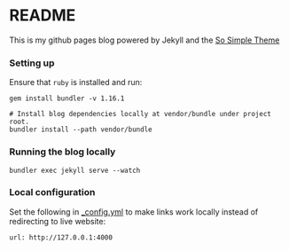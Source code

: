 # README

This is my github pages blog powered by Jekyll and the [So Simple Theme](https://github.com/mmistakes/so-simple-theme)

### Setting up

Ensure that `ruby` is installed and run:

```
gem install bundler -v 1.16.1

# Install blog dependencies locally at vendor/bundle under project root.
bundler install --path vendor/bundle
```

### Running the blog locally

`bundler exec jekyll serve --watch`



### Local configuration

Set the following in [_config.yml](_config.yml) to make links work
locally instead of redirecting to live website:

```
url: http://127.0.0.1:4000
```
